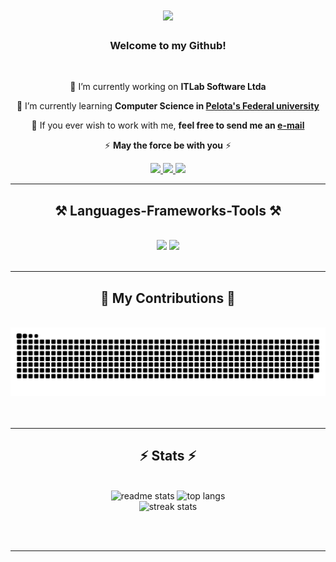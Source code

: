 <h1 align="center">
    <img src="https://readme-typing-svg.herokuapp.com/?font=Righteous&size=35&center=true&vCenter=true&width=500&height=70&duration=4000&lines=Hi+There!+👋;+I'm+Gustavo+Cunha!;" />
</h1>

<h3 align="center">Welcome to my Github!</h3>

<br/>

<div align="center">
 
 🔭 I’m currently working on **ITLab Software Ltda**
 
 🌱 I’m currently learning **Computer Science in [Pelota's Federal university](https://portal.ufpel.edu.br/)**

💬 If you ever wish to work with me, **feel free to send me an [e-mail](mailto:gckneip@inf.ufpel.edu.br)**

⚡ **May the force be with you** ⚡

 </div>
 
<div align="center"> 
  <a href="https://br.linkedin.com/in/gustavo-cunha-kneip-a21331270" target="_blank">
    <img src="https://user-images.githubusercontent.com/74038190/235294012-0a55e343-37ad-4b0f-924f-c8431d9d2483.gif" width="100">
  </a>
  <a href="https://www.instagram.com/_cunhak/" target="_blank">
     <img src="https://user-images.githubusercontent.com/74038190/235294013-a33e5c43-a01c-43f6-b44d-a406d8b4ab75.gif" width="100" />
  </a> 
  <a href="https://discord.com/channels/@me/488185313559314442">
      <img src="https://github.com/gckneip/gckneip/assets/161786020/e6cc2ee3-ea05-4de3-acae-17bfe50d6d3c" width="100">
  </a>

</div>

 <hr/>
 
<h2 align="center">⚒️ Languages-Frameworks-Tools ⚒️</h2>
<br/>
<div align="center">
    <img src="https://skillicons.dev/icons?i=react,bootstrap,html,css,vscode,github,figma,git" />
    <img src="https://skillicons.dev/icons?i=nodejs,python,javascript,typescript,c,java,mysql,cs" /><br>
</div>

<br/>
<hr/>

<div align="center">
  <h2>🐍 My Contributions 🐍</h2>
  <br>
  <img alt="snake eating my contributions" src="https://raw.githubusercontent.com/gckneip/gckneip/output/github-contribution-grid-snake.svg" />
  <br/><br/><br/>
</div>

<hr/>

<h2 align="center">⚡ Stats ⚡</h2>
<br>
<div align=center text-align="center">
  <img width=390 height="300" src="https://github-readme-stats-salesp07.vercel.app/api?username=gckneip&count_private=true&show_icons=true&theme=react&rank_icon=github&border_radius=10" alt="readme stats" />
  <img width=325 height="300" src="https://github-readme-stats.vercel.app/api/top-langs/?username=gckneip&hide=HTML&langs_count=8&layout=compact&theme=react&border_radius=10&size_weight=0.5&count_weight=0.5&exclude_repo=github-readme-stats" alt="top langs" />

  <br/>
  <img width=390 src="https://github-readme-streak-stats-salesp07.vercel.app/?user=gckneip&count_private=true&theme=react&border_radius=10" alt="streak stats"/>
</div>

<br/><br/>

<hr/>

